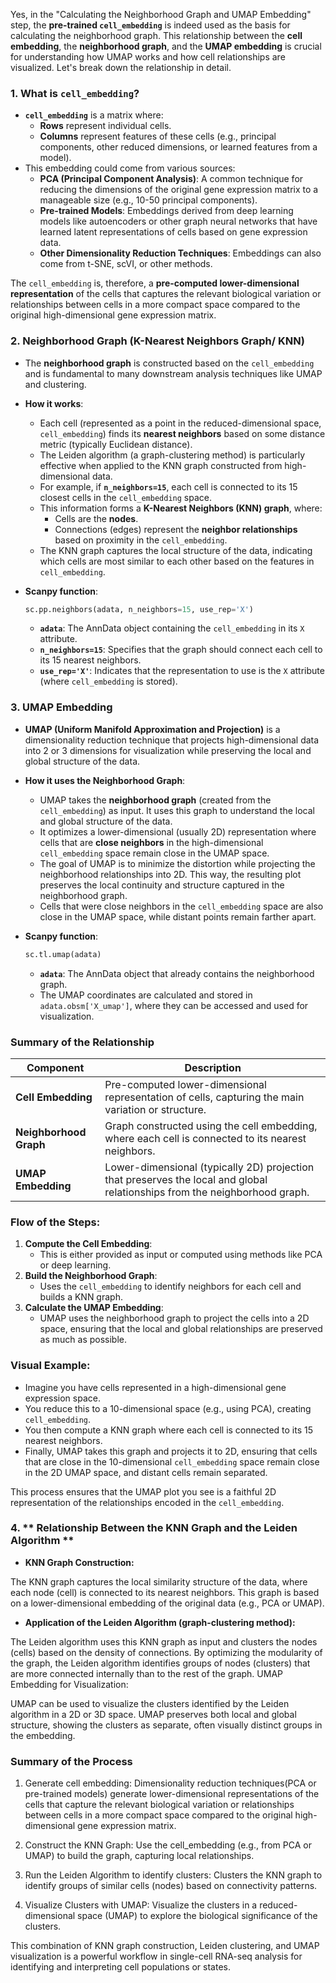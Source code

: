Yes, in the "Calculating the Neighborhood Graph and UMAP Embedding" step, the **pre-trained `cell_embedding`** is indeed used as the basis for calculating the neighborhood graph. This relationship between the **cell embedding**, the **neighborhood graph**, and the **UMAP embedding** is crucial for understanding how UMAP works and how cell relationships are visualized. Let's break down the relationship in detail.

### 1. **What is `cell_embedding`?**
- **`cell_embedding`** is a matrix where:
  - **Rows** represent individual cells.
  - **Columns** represent features of these cells (e.g., principal components, other reduced dimensions, or learned features from a model).
- This embedding could come from various sources:
  - **PCA (Principal Component Analysis)**: A common technique for reducing the dimensions of the original gene expression matrix to a manageable size (e.g., 10-50 principal components).
  - **Pre-trained Models**: Embeddings derived from deep learning models like autoencoders or other graph neural networks that have learned latent representations of cells based on gene expression data.
  - **Other Dimensionality Reduction Techniques**: Embeddings can also come from t-SNE, scVI, or other methods.

The `cell_embedding` is, therefore, a **pre-computed lower-dimensional representation** of the cells that captures the relevant biological variation or relationships between cells in a more compact space compared to the original high-dimensional gene expression matrix.

### 2. **Neighborhood Graph (K-Nearest Neighbors Graph/ KNN)**
- The **neighborhood graph** is constructed based on the `cell_embedding` and is fundamental to many downstream analysis techniques like UMAP and clustering.
- **How it works**:
  - Each cell (represented as a point in the reduced-dimensional space, `cell_embedding`) finds its **nearest neighbors** based on some distance metric (typically Euclidean distance).
  - The Leiden algorithm (a graph-clustering method) is particularly effective when applied to the KNN graph constructed from high-dimensional data.
  - For example, if **`n_neighbors=15`**, each cell is connected to its 15 closest cells in the `cell_embedding` space.
  - This information forms a **K-Nearest Neighbors (KNN) graph**, where:
    - Cells are the **nodes**.
    - Connections (edges) represent the **neighbor relationships** based on proximity in the `cell_embedding`.
  - The KNN graph captures the local structure of the data, indicating which cells are most similar to each other based on the features in `cell_embedding`.

- **Scanpy function**:
  ```python
  sc.pp.neighbors(adata, n_neighbors=15, use_rep='X')
  ```
  - **`adata`**: The AnnData object containing the `cell_embedding` in its `X` attribute.
  - **`n_neighbors=15`**: Specifies that the graph should connect each cell to its 15 nearest neighbors.
  - **`use_rep='X'`**: Indicates that the representation to use is the `X` attribute (where `cell_embedding` is stored).

### 3. **UMAP Embedding**
- **UMAP (Uniform Manifold Approximation and Projection)** is a dimensionality reduction technique that projects high-dimensional data into 2 or 3 dimensions for visualization while preserving the local and global structure of the data.
- **How it uses the Neighborhood Graph**:
  - UMAP takes the **neighborhood graph** (created from the `cell_embedding`) as input. It uses this graph to understand the local and global structure of the data.
  - It optimizes a lower-dimensional (usually 2D) representation where cells that are **close neighbors** in the high-dimensional `cell_embedding` space remain close in the UMAP space.
  - The goal of UMAP is to minimize the distortion while projecting the neighborhood relationships into 2D. This way, the resulting plot preserves the local continuity and structure captured in the neighborhood graph.
  - Cells that were close neighbors in the `cell_embedding` space are also close in the UMAP space, while distant points remain farther apart.

- **Scanpy function**:
  ```python
  sc.tl.umap(adata)
  ```
  - **`adata`**: The AnnData object that already contains the neighborhood graph.
  - The UMAP coordinates are calculated and stored in `adata.obsm['X_umap']`, where they can be accessed and used for visualization.

### Summary of the Relationship

| **Component**          | **Description**                                                                                     |
|-----------------------|----------------------------------------------------------------------------------------------------|
| **Cell Embedding**    | Pre-computed lower-dimensional representation of cells, capturing the main variation or structure.  |
| **Neighborhood Graph**| Graph constructed using the cell embedding, where each cell is connected to its nearest neighbors. |
| **UMAP Embedding**    | Lower-dimensional (typically 2D) projection that preserves the local and global relationships from the neighborhood graph. |

### Flow of the Steps:

1. **Compute the Cell Embedding**:
   - This is either provided as input or computed using methods like PCA or deep learning.
2. **Build the Neighborhood Graph**:
   - Uses the `cell_embedding` to identify neighbors for each cell and builds a KNN graph.
3. **Calculate the UMAP Embedding**:
   - UMAP uses the neighborhood graph to project the cells into a 2D space, ensuring that the local and global relationships are preserved as much as possible.

### Visual Example:

- Imagine you have cells represented in a high-dimensional gene expression space.
- You reduce this to a 10-dimensional space (e.g., using PCA), creating `cell_embedding`.
- You then compute a KNN graph where each cell is connected to its 15 nearest neighbors.
- Finally, UMAP takes this graph and projects it to 2D, ensuring that cells that are close in the 10-dimensional `cell_embedding` space remain close in the 2D UMAP space, and distant cells remain separated.

This process ensures that the UMAP plot you see is a faithful 2D representation of the relationships encoded in the `cell_embedding`.

### 4. ** Relationship Between the KNN Graph and the Leiden Algorithm **

- **KNN Graph Construction:**

The KNN graph captures the local similarity structure of the data, where each node (cell) is connected to its nearest neighbors. This graph is based on a lower-dimensional embedding of the original data (e.g., PCA or UMAP).

- **Application of the Leiden Algorithm (graph-clustering method):**

The Leiden algorithm uses this KNN graph as input and clusters the nodes (cells) based on the density of connections.
By optimizing the modularity of the graph, the Leiden algorithm identifies groups of nodes (clusters) that are more connected internally than to the rest of the graph.
UMAP Embedding for Visualization:

UMAP can be used to visualize the clusters identified by the Leiden algorithm in a 2D or 3D space. UMAP preserves both local and global structure, showing the clusters as separate, often visually distinct groups in the embedding.

### Summary of the Process

1. Generate cell embedding:
Dimensionality reduction techniques(PCA or pre-trained models) generate lower-dimensional representations of the cells that capture the relevant biological variation or relationships between cells in a more compact space compared to the original high-dimensional gene expression matrix.

2. Construct the KNN Graph:
Use the cell_embedding (e.g., from PCA or UMAP) to build the graph, capturing local relationships.

3. Run the Leiden Algorithm to identify clusters:
Clusters the KNN graph to identify groups of similar cells (nodes) based on connectivity patterns.

4. Visualize Clusters with UMAP:
Visualize the clusters in a reduced-dimensional space (UMAP) to explore the biological significance of the clusters.

This combination of KNN graph construction, Leiden clustering, and UMAP visualization is a powerful workflow in single-cell RNA-seq analysis for identifying and interpreting cell populations or states.

